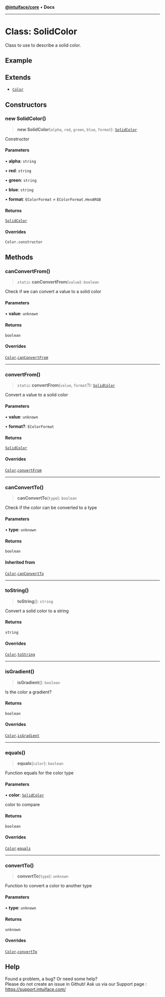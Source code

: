 [**@intuiface/core**](../README.md) • **Docs**

***

# Class: SolidColor

Class to use to describe a solid color.

## Example

## Extends

- [`Color`](Color.md)

## Constructors

### new SolidColor()

> **new SolidColor**(`alpha`, `red`, `green`, `blue`, `format`): [`SolidColor`](SolidColor.md)

Constructor

#### Parameters

• **alpha**: `string`

• **red**: `string`

• **green**: `string`

• **blue**: `string`

• **format**: `EColorFormat` = `EColorFormat.HexARGB`

#### Returns

[`SolidColor`](SolidColor.md)

#### Overrides

`Color.constructor`

## Methods

### canConvertFrom()

> `static` **canConvertFrom**(`value`): `boolean`

Check if we can convert a value to a solid color

#### Parameters

• **value**: `unknown`

#### Returns

`boolean`

#### Overrides

[`Color`](Color.md).[`canConvertFrom`](Color.md#canconvertfrom)

***

### convertFrom()

> `static` **convertFrom**(`value`, `format`?): [`SolidColor`](SolidColor.md)

Convert a value to a solid color

#### Parameters

• **value**: `unknown`

• **format?**: `EColorFormat`

#### Returns

[`SolidColor`](SolidColor.md)

#### Overrides

[`Color`](Color.md).[`convertFrom`](Color.md#convertfrom)

***

### canConvertTo()

> **canConvertTo**(`type`): `boolean`

Check if the color can be converted to a type

#### Parameters

• **type**: `unknown`

#### Returns

`boolean`

#### Inherited from

[`Color`](Color.md).[`canConvertTo`](Color.md#canconvertto)

***

### toString()

> **toString**(): `string`

Convert a solid color to a string

#### Returns

`string`

#### Overrides

[`Color`](Color.md).[`toString`](Color.md#tostring)

***

### isGradient()

> **isGradient**(): `boolean`

Is the color a gradient?

#### Returns

`boolean`

#### Overrides

[`Color`](Color.md).[`isGradient`](Color.md#isgradient)

***

### equals()

> **equals**(`color`): `boolean`

Function equals for the color type

#### Parameters

• **color**: [`SolidColor`](SolidColor.md)

color to compare

#### Returns

`boolean`

#### Overrides

[`Color`](Color.md).[`equals`](Color.md#equals)

***

### convertTo()

> **convertTo**(`type`): `unknown`

Function to convert a color to another type

#### Parameters

• **type**: `unknown`

#### Returns

`unknown`

#### Overrides

[`Color`](Color.md).[`convertTo`](Color.md#convertto)


## Help
Found a problem, a bug? Or need some help?  
Please do not create an issue in Github! Ask us via our Support page : https://support.intuiface.com/